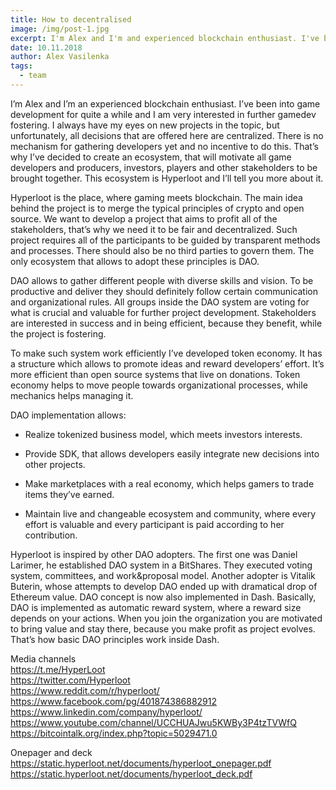 ```yaml
---
title: How to decentralised
image: /img/post-1.jpg
excerpt: I'm Alex and I'm and experienced blockchain enthusiast. I've been into game development for quite a while and I am very interested in further gamedev fostering.
date: 10.11.2018
author: Alex Vasilenka
tags:
  - team
---
```


I’m Alex and I’m an experienced blockchain enthusiast. I’ve been into game development for quite a while and I am very interested in further gamedev fostering. I always have my eyes on new projects in the topic, but unfortunately, all decisions that are offered here are centralized. There is no mechanism for gathering developers yet and no incentive to do this. That’s why I’ve decided to create an ecosystem, that will motivate all game developers and producers, investors, players and other stakeholders to be brought together. This ecosystem is Hyperloot and I’ll tell you more about it.

Hyperloot is the place, where gaming meets blockchain. The main idea behind the project is to merge the typical principles of crypto and open source. We want to develop a project that aims to profit all of the stakeholders, that’s why we need it to be fair and decentralized. Such project requires all of the participants to be guided by transparent methods and processes. There should also be no third parties to govern them. The only ecosystem that allows to adopt these principles is DAO.

DAO allows to gather different people with diverse skills and vision. To be productive and deliver they should definitely follow certain communication and organizational rules. All groups inside the DAO system are voting for what is crucial and valuable for further project development. Stakeholders are interested in success and in being efficient, because they benefit, while the project is fostering.

To make such system work efficiently I’ve developed token economy. It has a structure which allows to promote ideas and reward developers’ effort. It’s more efficient than open source systems that live on donations. Token economy helps to move people towards organizational processes, while mechanics helps managing it.

DAO implementation allows:

* Realize tokenized business model, which meets investors interests.

* Provide SDK, that allows developers easily integrate new decisions into other projects.

* Make marketplaces with a real economy, which helps gamers to trade items they’ve earned.

* Maintain live and changeable ecosystem and community, where every effort is valuable and every participant is paid according to her contribution.

Hyperloot is inspired by other DAO adopters. The first one was Daniel Larimer, he established DAO system in a BitShares. They executed voting system, committees, and work&proposal model. Another adopter is Vitalik Buterin, whose attempts to develop DAO ended up with dramatical drop of Ethereum value. DAO concept is now also implemented in Dash. Basically, DAO is implemented as automatic reward system, where a reward size depends on your actions. When you join the organization you are motivated to bring value and stay there, because you make profit as project evolves. That’s how basic DAO principles work inside Dash.

Media channels</br>
https://t.me/HyperLoot</br>
https://twitter.com/Hyperloot</br>
https://www.reddit.com/r/hyperloot/</br>
https://www.facebook.com/pg/401874386882912</br>
https://www.linkedin.com/company/hyperloot/</br>
https://www.youtube.com/channel/UCCHUAJwu5KWBy3P4tzTVWfQ</br>
https://bitcointalk.org/index.php?topic=5029471.0</br>

Onepager and deck</br>
https://static.hyperloot.net/documents/hyperloot_onepager.pdf</br>
https://static.hyperloot.net/documents/hyperloot_deck.pdf

